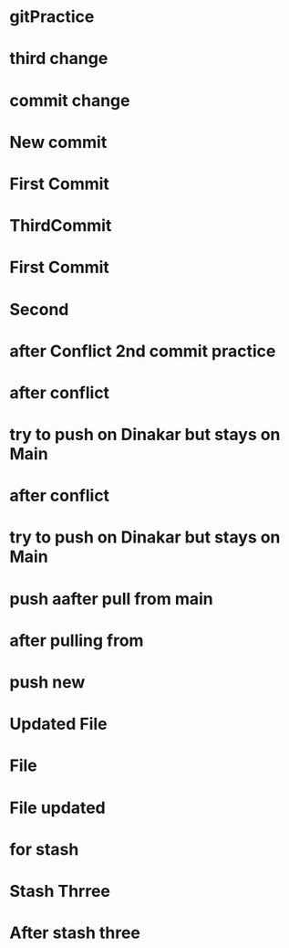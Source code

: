 # gitPractice


# third change

# commit change 


# New commit


# First Commit

# ThirdCommit

# First Commit

# Second

# after Conflict 2nd commit practice

# after conflict

# try to push on Dinakar  but stays on Main

# after conflict

# try to push on Dinakar  but stays on Main
# push aafter pull from main

# after pulling from

# push new 

# Updated File

# File

# File updated

# for stash

# Stash Thrree

# After stash three